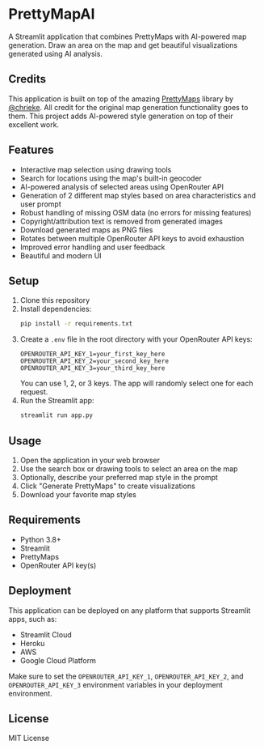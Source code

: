 # PrettyMapAI

A Streamlit application that combines PrettyMaps with AI-powered map generation. Draw an area on the map and get beautiful visualizations generated using AI analysis.

## Credits

This application is built on top of the amazing [PrettyMaps](https://github.com/chrieke/prettymapp) library by [@chrieke](https://github.com/chrieke). All credit for the original map generation functionality goes to them. This project adds AI-powered style generation on top of their excellent work.

## Features

- Interactive map selection using drawing tools
- Search for locations using the map's built-in geocoder
- AI-powered analysis of selected areas using OpenRouter API
- Generation of 2 different map styles based on area characteristics and user prompt
- Robust handling of missing OSM data (no errors for missing features)
- Copyright/attribution text is removed from generated images
- Download generated maps as PNG files
- Rotates between multiple OpenRouter API keys to avoid exhaustion
- Improved error handling and user feedback
- Beautiful and modern UI

## Setup

1. Clone this repository
2. Install dependencies:
   ```bash
   pip install -r requirements.txt
   ```
3. Create a `.env` file in the root directory with your OpenRouter API keys:
   ```
   OPENROUTER_API_KEY_1=your_first_key_here
   OPENROUTER_API_KEY_2=your_second_key_here
   OPENROUTER_API_KEY_3=your_third_key_here
   ```
   You can use 1, 2, or 3 keys. The app will randomly select one for each request.
4. Run the Streamlit app:
   ```bash
   streamlit run app.py
   ```

## Usage

1. Open the application in your web browser
2. Use the search box or drawing tools to select an area on the map
3. Optionally, describe your preferred map style in the prompt
4. Click "Generate PrettyMaps" to create visualizations
5. Download your favorite map styles

## Requirements

- Python 3.8+
- Streamlit
- PrettyMaps
- OpenRouter API key(s)

## Deployment

This application can be deployed on any platform that supports Streamlit apps, such as:
- Streamlit Cloud
- Heroku
- AWS
- Google Cloud Platform

Make sure to set the `OPENROUTER_API_KEY_1`, `OPENROUTER_API_KEY_2`, and `OPENROUTER_API_KEY_3` environment variables in your deployment environment.

## License

MIT License 